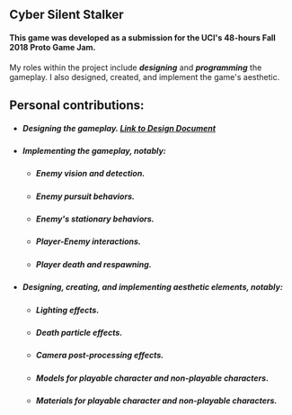 ## Cyber Silent Stalker

#### This game was developed as a submission for the UCI's 48-hours Fall 2018 Proto Game Jam.

My roles within the project include **_designing_** and **_programming_** the gameplay. I also designed, created, and implement the game's aesthetic.

## **Personal contributions:**
- ##### Designing the gameplay. [Link to Design Document](Design_Document.docx)
- ##### Implementing the gameplay, notably:
  - ##### Enemy vision and detection.
  - ##### Enemy pursuit behaviors.
  - ##### Enemy's stationary behaviors.
  - ##### Player-Enemy interactions.
  - ##### Player death and respawning.
- ##### Designing, creating, and implementing aesthetic elements, notably:
  - ##### Lighting effects.
  - ##### Death particle effects.
  - ##### Camera post-processing effects.
  - ##### Models for playable character and non-playable characters.
  - ##### Materials for playable character and non-playable characters.

